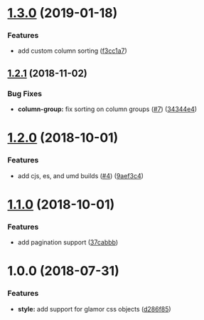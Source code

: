 # [1.3.0](https://github.com/ClearC2/c2-table/compare/v1.2.1...v1.3.0) (2019-01-18)


### Features

* add custom column sorting ([f3cc1a7](https://github.com/ClearC2/c2-table/commit/f3cc1a7))

## [1.2.1](https://github.com/ClearC2/c2-table/compare/v1.2.0...v1.2.1) (2018-11-02)


### Bug Fixes

* **column-group:** fix sorting on column groups ([#7](https://github.com/ClearC2/c2-table/issues/7)) ([34344e4](https://github.com/ClearC2/c2-table/commit/34344e4))

# [1.2.0](https://github.com/ClearC2/c2-table/compare/v1.1.0...v1.2.0) (2018-10-01)


### Features

* add cjs, es, and umd builds ([#4](https://github.com/ClearC2/c2-table/issues/4)) ([9aef3c4](https://github.com/ClearC2/c2-table/commit/9aef3c4))

# [1.1.0](https://github.com/ClearC2/c2-table/compare/v1.0.0...v1.1.0) (2018-10-01)


### Features

* add pagination support ([37cabbb](https://github.com/ClearC2/c2-table/commit/37cabbb))

# 1.0.0 (2018-07-31)


### Features

* **style:** add support for glamor css objects ([d286f85](https://github.com/ClearC2/c2-table/commit/d286f85))
